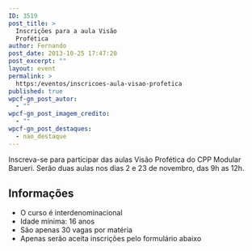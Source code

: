 ```yaml
---
ID: 3519
post_title: >
  Inscrições para a aula Visão
  Profética
author: Fernando
post_date: 2013-10-25 17:47:20
post_excerpt: ""
layout: event
permalink: >
  https:/eventos/inscricoes-aula-visao-profetica
published: true
wpcf-gn_post_autor:
  - ""
wpcf-gn_post_imagem_credito:
  - ""
wpcf-gn_post_destaques:
  - nao_destaque
---
```

Inscreva-se para participar das aulas Visão Profética do CPP Modular Barueri. Serão duas aulas nos dias 2 e 23 de novembro, das 9h as 12h.
<h2>Informações</h2>
<ul>
	<li>O curso é interdenominacional</li>
	<li>Idade mínima: 16 anos</li>
	<li>São apenas 30 vagas por matéria</li>
	<li>Apenas serão aceita inscrições pelo formulário abaixo</li>
</ul>